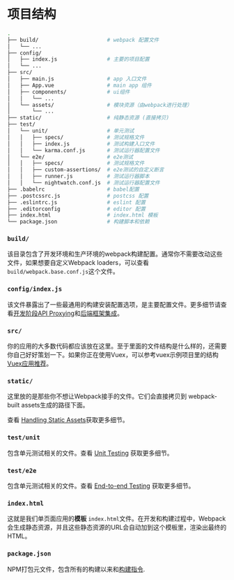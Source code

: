 # 项目结构

``` bash
.
├── build/                      # webpack 配置文件
│   └── ...
├── config/
│   ├── index.js                # 主要的项目配置
│   └── ...
├── src/
│   ├── main.js                 # app 入口文件
│   ├── App.vue                 # main app 组件
│   ├── components/             # ui组件
│   │   └── ...
│   └── assets/                 # 模块资源（由webpack进行处理）
│       └── ...
├── static/                     # 纯静态资源 (直接拷贝)
├── test/
│   └── unit/                   # 单元测试
│   │   ├── specs/              # 测试规格文件
│   │   ├── index.js            # 测试构建入口文件
│   │   └── karma.conf.js       # 测试运行器配置文件
│   └── e2e/                    # e2e测试
│   │   ├── specs/              # 测试规格文件
│   │   ├── custom-assertions/  # e2e测试的自定义断言
│   │   ├── runner.js           # 测试运行器脚本
│   │   └── nightwatch.conf.js  # 测试运行器配置文件
├── .babelrc                    # babel配置
├── .postcssrc.js               # postcss 配置
├── .eslintrc.js                # eslint 配置
├── .editorconfig               # editor 配置
├── index.html                  # index.html 模板
└── package.json                # 构建脚本和依赖
```

### `build/`

该目录包含了开发环境和生产环境的webpack构建配置。通常你不需要改动这些文件，如果想要自定义Webpack loaders，可以查看`build/webpack.base.conf.js`这个文件。

### `config/index.js`

该文件暴露出了一些最通用的构建安装配置选项，是主要配置文件。更多细节请查看[开发阶段API Proxying](proxy.md)和[后端框架集成](backend.md)。

### `src/`

你的应用的大多数代码都应该放在这里。至于里面的文件结构是什么样的，还需要你自己好好策划一下。如果你正在使用Vuex，可以参考vuex示例项目里的结构[Vuex应用推荐](http://vuex.vuejs.org/en/structure.html)。

### `static/`

这里放的是那些你不想让Webpack接手的文件。它们会直接拷贝到 webpack-built assets生成的路径下面。

查看 [Handling Static Assets](static.md)获取更多细节。

### `test/unit`

包含单元测试相关的文件。查看 [Unit Testing](unit.md) 获取更多细节。

### `test/e2e`

 包含单元测试相关的文件。查看 [End-to-end Testing](e2e.md) 获取更多细节。

### `index.html`

这就是我们单页面应用的**模板** `index.html`文件。在开发和构建过程中，Webpack会生成静态资源，并且这些静态资源的URL会自动加到这个模板里，渲染出最终的HTML。

### `package.json`

NPM打包元文件，包含所有的构建以来和[构建指令](commands.md).
